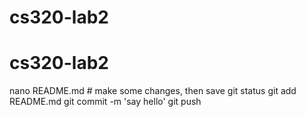 # cs320-lab2
# cs320-lab2
nano README.md # make some changes, then save
git status
git add README.md 
git commit -m 'say hello'
git push
